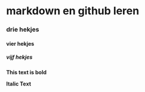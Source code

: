 # markdown en github leren
### drie hekjes
#### vier hekjes
##### vijf hekjes

**This text is bold**

__Italic Text__